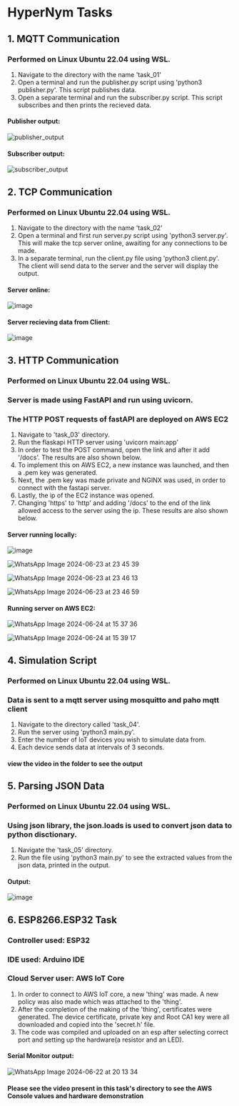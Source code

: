 # HyperNym Tasks

## 1. MQTT Communication 
### Performed on Linux Ubuntu 22.04 using WSL.

1) Navigate to the directory with the name 'task_01'
2) Open a terminal and run the publisher.py script using 'python3 publisher.py'. This script publishes data.
3) Open a separate terminal and run the subscriber.py script. This script subscribes and then prints the recieved data.

#### Publisher output:
![publisher_output](https://github.com/ds-u/Hypernym/assets/97378198/4daf8853-7523-413b-a027-7f8b527373e5)

#### Subscriber output:
![subscriber_output](https://github.com/ds-u/Hypernym/assets/97378198/c88b3960-9054-42ee-a4d1-3c0f6ee885e7)



## 2. TCP Communication
### Performed on Linux Ubuntu 22.04 using WSL.

1) Navigate to the directory with the name 'task_02'
2) Open a terminal and first run server.py script using 'python3 server.py'. This will make the tcp server online, awaiting for any connections to be made.
3) In a separate terminal, run the client.py file using 'python3 client.py'. The client will send data to the server and the server will display the output.
#### Server online:
![image](https://github.com/ds-u/Hypernym/assets/97378198/a61ed2fc-468b-4217-b718-ff9e09e71efe)

#### Server recieving data from Client:
![image](https://github.com/ds-u/Hypernym/assets/97378198/dcfb474f-2ed9-4d05-bb98-181ff53ec3ce)



## 3. HTTP Communication
### Performed on Linux Ubuntu 22.04 using WSL. 
### Server is made using FastAPI and run using uvicorn. 
### The HTTP POST requests of fastAPI are deployed on AWS EC2

1) Navigate to 'task_03' directory.
2) Run the flaskapi HTTP server using 'uvicorn main:app'
3) In order to test the POST command, open the link and after it add '/docs'. The results are also shown below.
4) To implement this on AWS EC2, a new instance was launched, and then a .pem key was generated.
5) Next, the .pem key was made private and NGINX was used, in order to connect with the fastapi server.
6) Lastly, the ip of the EC2 instance was opened.
7) Changing 'https' to 'http' and adding '/docs' to the end of the link allowed access to the server using the ip. These results are also shown below.

#### Server running locally:
![image](https://github.com/ds-u/Hypernym/assets/97378198/a6bda555-d24c-4bbf-ab19-3e690b01be67)

![WhatsApp Image 2024-06-23 at 23 45 39](https://github.com/ds-u/Hypernym/assets/97378198/40505b36-ce78-47c5-a16e-65597ecd4d4d)

![WhatsApp Image 2024-06-23 at 23 46 13](https://github.com/ds-u/Hypernym/assets/97378198/49f5f1ec-957f-43e6-8beb-e3016706d493)

![WhatsApp Image 2024-06-23 at 23 46 59](https://github.com/ds-u/Hypernym/assets/97378198/0bd4e722-b83e-4355-a8c6-a0e2d74fe3d2)

#### Running server on AWS EC2:
![WhatsApp Image 2024-06-24 at 15 37 36](https://github.com/ds-u/Hypernym/assets/97378198/59aacef2-2b6a-4c4d-80f8-69ce8dd8c2f8)

![WhatsApp Image 2024-06-24 at 15 39 17](https://github.com/ds-u/Hypernym/assets/97378198/8b6eb4e1-a040-41c2-8b97-8ce147f229e8)



## 4. Simulation Script
### Performed on Linux Ubuntu 22.04 using WSL. 
### Data is sent to a mqtt server using mosquitto and paho mqtt client

1) Navigate to the directory called 'task_04'.
2) Run the server using 'python3 main.py'.
3) Enter the number of IoT devices you wish to simulate data from.
4) Each device sends data at intervals of 3 seconds. 

#### view the video in the folder to see the output



## 5. Parsing JSON Data
### Performed on Linux Ubuntu 22.04 using WSL. 
### Using json library, the json.loads is used to convert json data to python disctionary.

1) Navigate the 'task_05' directory.
2) Run the file using 'python3 main.py' to see the extracted values from the json data, printed in the output.

#### Output:
![image](https://github.com/ds-u/Hypernym/assets/97378198/037c85c3-b37e-40a6-bb45-1122b5a39696)



## 6. ESP8266.ESP32 Task
### Controller used: ESP32
### IDE used: Arduino IDE
### Cloud Server user: AWS IoT Core

1) In order to connect to AWS IoT core, a new 'thing' was made. A new policy was also made which was attached to the 'thing'.
2) After the completion of the making of the 'thing', certificates were generated. The device certificate, private key and Root CA1 key were all downloaded and copied into the 'secret.h' file.
3) The code was compiled and uploaded on an esp after selecting correct port and setting up the hardware(a resistor and an LED).

#### Serial Monitor output:
![WhatsApp Image 2024-06-22 at 20 13 34](https://github.com/ds-u/Hypernym/assets/97378198/661bb507-3642-4ecc-b7a4-1283813261ac)

#### Please see the video present in this task's directory to see the AWS Console values and hardware demonstration




